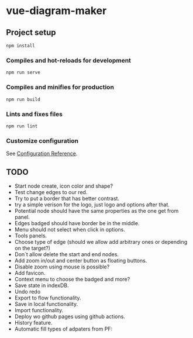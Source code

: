 # vue-diagram-maker

## Project setup

```
npm install
```

### Compiles and hot-reloads for development

```
npm run serve
```

### Compiles and minifies for production

```
npm run build
```

### Lints and fixes files

```
npm run lint
```

### Customize configuration

See [Configuration Reference](https://cli.vuejs.org/config/).

## TODO
- Start node create, icon color and shape?
- Test change edges to our red.
- Try to put a border that has better contrast.
- try a simple verison for the logo, just logo and options after that.
- Potential node should have the same properties as the one get from panel.
- Edges badged should have border be in the middle.
- Menu should not select when click in options.
- Tools panels.
- Choose type of edge (should we allow add arbitrary ones or depending on the target?)
- Don´t allow delete the start and end nodes.
- Add zoom in/out and center button as floating buttons.
- Disable zoom using mouse is possible?
- Add favicon.
- Context menu to choose the badged and more?
- Save state in indexDB.
- Undo redo
- Export to flow functionality.
- Save in local functionality.
- Import functionality.
- Deploy wo github pages using github actions.
- History feature.
- Automatic fill types of adpaters from PF:
